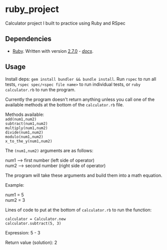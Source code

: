# ruby_project

Calculator project I built to practice using Ruby and RSpec

## Dependencies

* [Ruby](https://www.ruby-lang.org/en/).  Written with version [2.7.0](https://www.ruby-lang.org/en/news/2019/12/25/ruby-2-7-0-released/) - *[docs](https://docs.ruby-lang.org/en/2.7.0/)*.

## Usage

Install deps: `gem install bundler && bundle install`.  Run `rspec` to run all tests, `rspec spec/<spec file name>` to run individual tests, or `ruby calculator.rb` to run the program. 

Currently the program doesn't return anything unless you call one of the available methods at the bottom of the `calculator.rb` file.  

Methods available:  
`add(num1,num2)`  
`subtract(num1,num2)`  
`multiply(num1,num2)`  
`divide(num1,num2)`  
`modulo(num1,num2)`  
`x_to_the_y(num1,num2)`

The `(num1,num2)` arguments are as follows:

num1 --> first number (left side of operator)  
num2 --> second number (right side of operator)  

The program will take these arguments and build them into a math equation.

Example:

num1 = 5  
num2 = 3

Lines of code to put at the bottom of `calculator.rb` to run the function:  

`calculator = Calculator.new`  
`calculator.subtract(5, 3)`  

Expression: 5 - 3  

Return value (solution): 2   